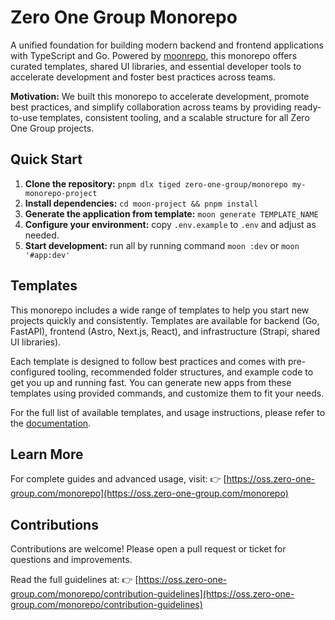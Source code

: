 # Zero One Group Monorepo

A unified foundation for building modern backend and frontend applications with TypeScript and Go. Powered by [moonrepo](https://moonrepo.dev/docs/install), this monorepo offers curated templates, shared UI libraries, and essential developer tools to accelerate development and foster best practices across teams.

**Motivation:**
We built this monorepo to accelerate development, promote best practices, and simplify collaboration across teams by providing ready-to-use templates, consistent tooling, and a scalable structure for all Zero One Group projects.

## Quick Start

1. **Clone the repository:**
   `pnpm dlx tiged zero-one-group/monorepo my-monorepo-project`
2. **Install dependencies:**
   `cd moon-project && pnpm install`
3. **Generate the application from template:**
   `moon generate TEMPLATE_NAME`
4. **Configure your environment:**
   copy `.env.example` to `.env` and adjust as needed.
5. **Start development:**
   run all by running command `moon :dev` or `moon '#app:dev'`

## Templates

This monorepo includes a wide range of templates to help you start new projects quickly and consistently.
Templates are available for backend (Go, FastAPI), frontend (Astro, Next.js, React), and infrastructure (Strapi, shared UI libraries).

Each template is designed to follow best practices and comes with pre-configured tooling, recommended folder structures, and example code to get you up and running fast.
You can generate new apps from these templates using provided commands, and customize them to fit your needs.

For the full list of available templates, and usage instructions, please refer to the [documentation](https://oss.zero-one-group.com/monorepo/available-templates/).

## Learn More

For complete guides and advanced usage, visit: 👉 [https://oss.zero-one-group.com/monorepo](https://oss.zero-one-group.com/monorepo)

## Contributions

Contributions are welcome! Please open a pull request or ticket for questions and improvements.

Read the full guidelines at: 👉 [https://oss.zero-one-group.com/monorepo/contribution-guidelines](https://oss.zero-one-group.com/monorepo/contribution-guidelines)
